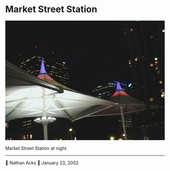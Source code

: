 # Market Street Station

![The 16th Street Mall bus terminal at Market Street Station](assets/d83e9a902f94478a9cdc603fdd6cbf6f.webp)

Market Street Station at night.

- - - -

👤 Nathan Acks
📅 January 23, 2002
